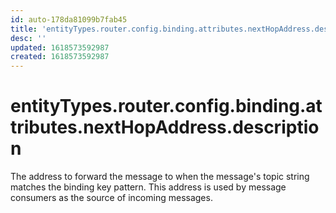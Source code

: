 ```yaml
---
id: auto-178da81099b7fab45
title: 'entityTypes.router.config.binding.attributes.nextHopAddress.description'
desc: ''
updated: 1618573592987
created: 1618573592987
---
```

# entityTypes.router.config.binding.attributes.nextHopAddress.description

The address to forward the message to when the message&#39;s topic string matches the binding key pattern.  This address is used by message consumers as the source of incoming messages.